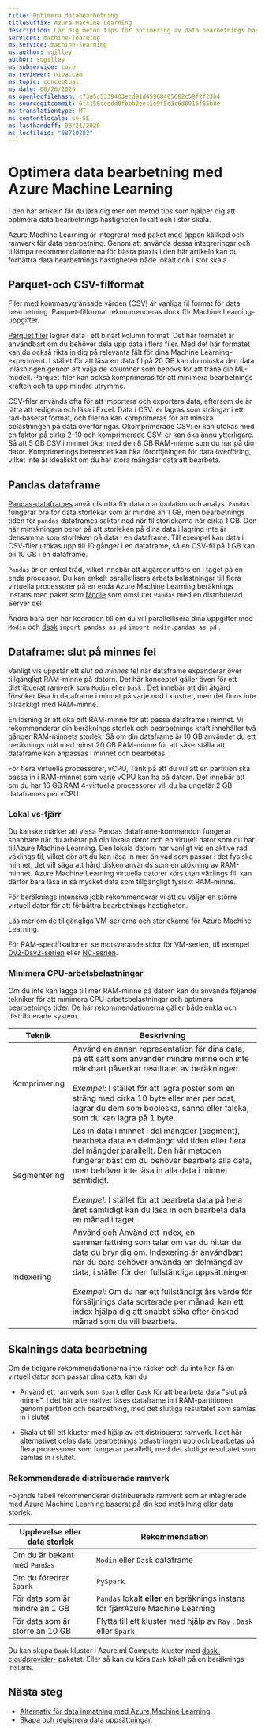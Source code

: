 ```yaml
---
title: Optimera databearbetning
titleSuffix: Azure Machine Learning
description: Lär dig metod tips för optimering av data bearbetnings hastigheter och vilka integrations Azure Machine Learning har stöd för data bearbetning i stor skala.
services: machine-learning
ms.service: machine-learning
ms.author: sgilley
author: sdgilley
ms.subservice: core
ms.reviewer: nibaccam
ms.topic: conceptual
ms.date: 06/26/2020
ms.openlocfilehash: c73a5c5339403ecd91d45968405682c59f2f23b4
ms.sourcegitcommit: 6fc156ceedd0fbbb2eec1e9f5e3c6d0915f65b8e
ms.translationtype: MT
ms.contentlocale: sv-SE
ms.lasthandoff: 08/21/2020
ms.locfileid: "88719282"
---
```

# <a name="optimize-data-processing-with-azure-machine-learning"></a>Optimera data bearbetning med Azure Machine Learning

I den här artikeln får du lära dig mer om metod tips som hjälper dig att optimera data bearbetnings hastigheten lokalt och i stor skala.

Azure Machine Learning är integrerat med paket med öppen källkod och ramverk för data bearbetning. Genom att använda dessa integreringar och tillämpa rekommendationerna för bästa praxis i den här artikeln kan du förbättra data bearbetnings hastigheten både lokalt och i stor skala.

## <a name="parquet-and-csv-file-formats"></a>Parquet-och CSV-filformat

Filer med kommaavgränsade värden (CSV) är vanliga fil format för data bearbetning. Parquet-filformat rekommenderas dock för Machine Learning-uppgifter.

[Parquet filer](https://parquet.apache.org/) lagrar data i ett binärt kolumn format. Det här formatet är användbart om du behöver dela upp data i flera filer. Med det här formatet kan du också rikta in dig på relevanta fält för dina Machine Learning-experiment. I stället för att läsa en data fil på 20 GB kan du minska den data inläsningen genom att välja de kolumner som behövs för att träna din ML-modell. Parquet-filer kan också komprimeras för att minimera bearbetnings kraften och ta upp mindre utrymme.

CSV-filer används ofta för att importera och exportera data, eftersom de är lätta att redigera och läsa i Excel. Data i CSV: er lagras som strängar i ett rad-baserat format, och filerna kan komprimeras för att minska belastningen på data överföringar. Okomprimerade CSV: er kan utökas med en faktor på cirka 2-10 och komprimerade CSV: er kan öka ännu ytterligare. Så att 5 GB CSV i minnet ökar med den 8 GB RAM-minne som du har på din dator. Komprimerings beteendet kan öka fördröjningen för data överföring, vilket inte är idealiskt om du har stora mängder data att bearbeta. 

## <a name="pandas-dataframe"></a>Pandas dataframe

[Pandas-dataframes](https://pandas.pydata.org/pandas-docs/stable/getting_started/overview.html) används ofta för data manipulation och analys. `Pandas` fungerar bra för data storlekar som är mindre än 1 GB, men bearbetnings tiden för `pandas` dataframes saktar ned när fil storlekarna når cirka 1 GB. Den här minskningen beror på att storleken på dina data i lagring inte är densamma som storleken på data i en dataframe. Till exempel kan data i CSV-filer utökas upp till 10 gånger i en dataframe, så en CSV-fil på 1 GB kan bli 10 GB i en dataframe.

`Pandas` är en enkel tråd, vilket innebär att åtgärder utförs en i taget på en enda processor. Du kan enkelt parallellisera arbets belastningar till flera virtuella processorer på en enda Azure Machine Learning beräknings instans med paket som [Modie](https://modin.readthedocs.io/en/latest/) som omsluter `Pandas` med en distribuerad Server del.

Ändra bara den här kodraden till om du vill parallellisera dina uppgifter med `Modin` och [dask](https://dask.org) `import pandas as pd` `import modin.pandas as pd` .

## <a name="dataframe-out-of-memory-error"></a>Dataframe: slut på minnes fel 

Vanligt vis uppstår ett *slut på minnes* fel när dataframe expanderar över tillgängligt RAM-minne på datorn. Det här konceptet gäller även för ett distribuerat ramverk som `Modin` eller `Dask` .  Det innebär att din åtgärd försöker läsa in dataframe i minnet på varje nod i klustret, men det finns inte tillräckligt med RAM-minne.

En lösning är att öka ditt RAM-minne för att passa dataframe i minnet. Vi rekommenderar din beräknings storlek och bearbetnings kraft innehåller två gånger RAM-minnets storlek. Så om din dataframe är 10 GB använder du ett beräknings mål med minst 20 GB RAM-minne för att säkerställa att dataframe kan anpassas i minnet och bearbetas. 

För flera virtuella processorer, vCPU, Tänk på att du vill att en partition ska passa in i RAM-minnet som varje vCPU kan ha på datorn. Det innebär att om du har 16 GB RAM 4-virtuella processorer vill du ha ungefär 2 GB dataframes per vCPU.

### <a name="local-vs-remote"></a>Lokal vs-fjärr

Du kanske märker att vissa Pandas dataframe-kommandon fungerar snabbare när du arbetar på din lokala dator och en virtuell dator som du har tillAzure Machine Learning. Den lokala datorn har vanligt vis en aktive rad växlings fil, vilket gör att du kan läsa in mer än vad som passar i det fysiska minnet, det vill säga att hård disken används som en utökning av RAM-minnet. Azure Machine Learning virtuella datorer körs utan växlings fil, kan därför bara läsa in så mycket data som tillgängligt fysiskt RAM-minne. 

För beräknings intensiva jobb rekommenderar vi att du väljer en större virtuell dator för att förbättra bearbetnings hastigheten.

Läs mer om de [tillgängliga VM-serierna och storlekarna](concept-compute-target.md#supported-vm-series-and-sizes) för Azure Machine Learning. 

För RAM-specifikationer, se motsvarande sidor för VM-serien, till exempel [Dv2-Dsv2-serien](../virtual-machines/dv2-dsv2-series-memory.md) eller [NC-serien](../virtual-machines/nc-series.md).

### <a name="minimize-cpu-workloads"></a>Minimera CPU-arbetsbelastningar

Om du inte kan lägga till mer RAM-minne på datorn kan du använda följande tekniker för att minimera CPU-arbetsbelastningar och optimera bearbetnings tider. De här rekommendationerna gäller både enkla och distribuerade system.

Teknik | Beskrivning
----|----
Komprimering | Använd en annan representation för dina data, på ett sätt som använder mindre minne och inte märkbart påverkar resultatet av beräkningen.<br><br>*Exempel:* I stället för att lagra poster som en sträng med cirka 10 byte eller mer per post, lagrar du dem som booleska, sanna eller falska, som du kan lagra på 1 byte.
Segmentering | Läs in data i minnet i del mängder (segment), bearbeta data en delmängd vid tiden eller flera del mängder parallellt. Den här metoden fungerar bäst om du behöver bearbeta alla data, men behöver inte läsa in alla data i minnet samtidigt. <br><br>*Exempel:* I stället för att bearbeta data på hela året samtidigt kan du läsa in och bearbeta data en månad i taget.
Indexering | Använd och Använd ett index, en sammanfattning som talar om var du hittar de data du bryr dig om. Indexering är användbart när du bara behöver använda en delmängd av data, i stället för den fullständiga uppsättningen<br><br>*Exempel:* Om du har ett fullständigt års värde för försäljnings data sorterade per månad, kan ett index hjälpa dig att snabbt söka efter önskad månad som du vill bearbeta.

## <a name="scale-data-processing"></a>Skalnings data bearbetning

Om de tidigare rekommendationerna inte räcker och du inte kan få en virtuell dator som passar dina data, kan du 

* Använd ett ramverk som `Spark` eller `Dask` för att bearbeta data "slut på minne". I det här alternativet läses dataframe in i RAM-partitionen genom partition och bearbetning, med det slutliga resultatet som samlas in i slutet.  

* Skala ut till ett kluster med hjälp av ett distribuerat ramverk. I det här alternativet delas data bearbetnings belastningen upp och bearbetas på flera processorer som fungerar parallellt, med det slutliga resultatet som samlas in i slutet.

### <a name="recommended-distributed-frameworks"></a>Rekommenderade distribuerade ramverk

Följande tabell rekommenderar distribuerade ramverk som är integrerade med Azure Machine Learning baserat på din kod inställning eller data storlek.

Upplevelse eller data storlek | Rekommendation
------|------
Om du är bekant med `Pandas`| `Modin` eller `Dask` dataframe
Om du föredrar `Spark` | `PySpark`
För data som är mindre än 1 GB | `Pandas` lokalt **eller** en beräknings instans för fjärrAzure Machine Learning
För data som är större än 10 GB| Flytta till ett kluster med hjälp av `Ray` , `Dask` eller `Spark`

Du kan skapa `Dask` kluster i Azure ml Compute-kluster med [dask-cloudprovider-](https://cloudprovider.dask.org/en/latest/#azure) paketet. Eller så kan du köra `Dask` lokalt på en beräknings instans.

## <a name="next-steps"></a>Nästa steg

* [Alternativ för data inmatning med Azure Machine Learning](concept-data-ingestion.md).
* [Skapa och registrera data uppsättningar](how-to-create-register-datasets.md).
